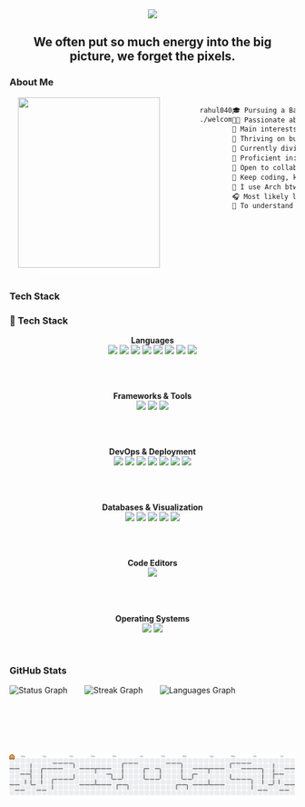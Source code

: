 <!-- Main Top PC GIF -->

<div style="display: flex; justify-content: center;">
    <img src="https://user-images.githubusercontent.com/74038190/225813708-98b745f2-7d22-48cf-9150-083f1b00d6c9.gif" height="auto" width="auto" />
</div>

<div align="center">

## We often put so much energy into the big picture, we forget the pixels.

</div>

<!-- About ME -->

### About Me

<div class="about-main" style="display: flex;">
    <div align="left" style="display: flex; margin: 0px 70px 0px 15px; box-shadow: 10px 10px 13px -3px rgba(255,255,255,0.5);" class="about-left">
        <img align="left" src="https://i.giphy.com/media/v1.Y2lkPTc5MGI3NjExcGQ1N2ltOXo5dWYxZ3RsZXp0Z2k4bXppNGJuZjFsdnd6eHFpc2JncSZlcD12MV9pbnRlcm5hbF9naWZfYnlfaWQmY3Q9Zw/2xu5zpSV3oqKcCSZ49/giphy.gif" height="300" width="250">
    </div>

```
rahul04032004@github:~$ ./welcome.sh
```

```markdown
🎓 Pursuing a Bachelor's in Computer Science
👨‍💻 Passionate about programming and exploring the world of technology.
🔎 Main interests: Web Development & Cyber Security
🔭 Thriving on building robust Backend Systems.
🌱 Currently diving into Cloud Computing and Next.js
🌟 Proficient in: Java, Python
💼 Open to collaboration on innovative Web development projects!
🚩 Keep coding, keep innovating! Let's build the future together!
🐧 I use Arch btw...
🎧 Most likely listening to a song right now
🔄 To understand recursion, you first need to understand recursion.
​​‎ ‎ ‎ ‎ ‎ ‎ ‎ ‎ ‎ 
```

  </div>
</div>

<br>

### Tech Stack

### 🚀 Tech Stack

<div align="center">

<!-- Programming Languages -->
<b>Languages</b><br>
<img src="https://ziadoua.github.io/m3-Markdown-Badges/badges/Python/python2.svg" height="25" />
<img src="https://ziadoua.github.io/m3-Markdown-Badges/badges/C/c2.svg" height="25" />
<img src="https://ziadoua.github.io/m3-Markdown-Badges/badges/C++/c++2.svg" height="25" />
<img src="https://ziadoua.github.io/m3-Markdown-Badges/badges/Java/java2.svg" height="25" />
<img src="https://ziadoua.github.io/m3-Markdown-Badges/badges/HTML/html2.svg" height="25" />
<img src="https://ziadoua.github.io/m3-Markdown-Badges/badges/CSS/css2.svg" height="25" />
<img src="https://ziadoua.github.io/m3-Markdown-Badges/badges/Javascript/javascript2.svg" height="25" />
<img src="https://ziadoua.github.io/m3-Markdown-Badges/badges/TypeScript/typescript2.svg" height="25" />

<br><br>

<!-- Frameworks & Libraries -->
<b>Frameworks & Tools</b><br>
<img src="https://ziadoua.github.io/m3-Markdown-Badges/badges/NodeJS/nodejs2.svg" height="25" />
<img src="https://ziadoua.github.io/m3-Markdown-Badges/badges/Express/express2.svg" height="25" />
<img src="https://ziadoua.github.io/m3-Markdown-Badges/badges/Figma/figma2.svg" height="25" />

<br><br>

<!-- Version Control & CI/CD -->
<b>DevOps & Deployment</b><br>
<img src="https://ziadoua.github.io/m3-Markdown-Badges/badges/Git/git2.svg" height="25" />
<img src="https://ziadoua.github.io/m3-Markdown-Badges/badges/Github/github2.svg" height="25" />
<img src="https://ziadoua.github.io/m3-Markdown-Badges/badges/Netlify/netlify2.svg" height="25" />
<img src="https://ziadoua.github.io/m3-Markdown-Badges/badges/Vercel/vercel2.svg" height="25" />
<img src="https://ziadoua.github.io/m3-Markdown-Badges/badges/Docker/docker2.svg" height="25" />
<img src="https://ziadoua.github.io/m3-Markdown-Badges/badges/Jenkins/jenkins2.svg" height="25" />
<img src="https://ziadoua.github.io/m3-Markdown-Badges/badges/AWS/aws2.svg" height="25" />

<br><br>

<!-- Databases & BI -->
<b>Databases & Visualization</b><br>
<img src="https://ziadoua.github.io/m3-Markdown-Badges/badges/MongoDB/mongodb2.svg" height="25" />
<img src="https://img.shields.io/badge/MySQL-4479A1?style=for-the-badge&logo=mysql&logoColor=white" height="25" />
<img src="https://img.shields.io/badge/Excel-217346?style=for-the-badge&logo=microsoft-excel&logoColor=white" height="25" />
<img src="https://img.shields.io/badge/Tableau-E97627?style=for-the-badge&logo=tableau&logoColor=white" height="25" />
<img src="https://img.shields.io/badge/Power%20BI-F2C811?style=for-the-badge&logo=powerbi&logoColor=black" height="25" />

<br><br>

<!-- IDEs -->
<b>Code Editors</b><br>
<img src="https://ziadoua.github.io/m3-Markdown-Badges/badges/VisualStudioCode/visualstudiocode2.svg" height="25" />

<br><br>

<!-- OS -->
<b>Operating Systems</b><br>
<img src="https://ziadoua.github.io/m3-Markdown-Badges/badges/Linux/linux2.svg" height="25" />
<img src="https://ziadoua.github.io/m3-Markdown-Badges/badges/Ubuntu/ubuntu2.svg" height="25" />

</div>

<br>


### GitHub Stats

<div align="center" style="display: flex; gap: 30px; align-items: center">
  <img src="https://github-readme-stats.vercel.app/api?username=rahul04032004&hide_title=true&hide_border=false&theme=tokyonight&show_icons=true&count_private=true" height="105" alt="Status Graph" />
  <img src="https://streak-stats.demolab.com?user=rahul04032004&locale=en&mode=daily&theme=tokyonight&hide_border=false&border_radius=5" height="105" alt="Streak Graph" />
  <img src="https://github-readme-stats.vercel.app/api/top-langs?username=rahul04032004&locale=en&hide_title=true&layout=compact&card_width=320&langs_count=6&theme=tokyonight&hide_border=false&custom_title=Languages" height="105" alt="Languages Graph" />
</div>


<br>

<picture>
  <source media="(prefers-color-scheme: dark)" srcset="https://raw.githubusercontent.com/rahul04032004/rahul04032004/output/pacman-contribution-graph-dark.svg">
  <source media="(prefers-color-scheme: light)" srcset="https://raw.githubusercontent.com/rahul04032004/rahul04032004/output/pacman-contribution-graph.svg">
  <img alt="pacman contribution graph" src="https://raw.githubusercontent.com/rahul04032004/rahul04032004/output/pacman-contribution-graph.svg">
</picture>

###
